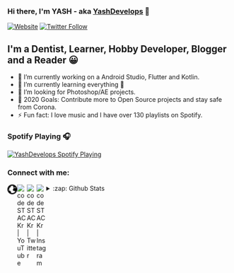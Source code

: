 ### Hi there, I'm YASH - aka [YashDevelops][website] 👋

[![Website](https://img.shields.io/website?label=WallBerry.online&style=for-the-badge&url=https%3A%2F%2Fwallloop.online)](https://wallloop.online)
[![Twitter Follow](https://img.shields.io/twitter/follow/DEDASFUCK?color=1DA1F2&logo=twitter&style=for-the-badge)](https://twitter.com/intent/follow?original_referer=https%3A%2F%2Fgithub.com%2Fyashdevelops&screen_name=dedasfuck)

## I'm a Dentist, Learner, Hobby Developer, Blogger and a Reader 😀

- 🔭 I’m currently working on a Android Studio, Flutter and Kotlin.
- 🌱 I’m currently learning everything 🤣
- 👯 I’m looking for Photoshop/AE projects.
- 🥅 2020 Goals: Contribute more to Open Source projects and stay safe from Corona.
- ⚡ Fun fact: I love music and I have over 130 playlists on Spotify.

### Spotify Playing 🎧
[<img src="https://now-playing-codestackr.vercel.app/api/spotify-playing" alt="YashDevelops Spotify Playing" width="350" />](https://open.spotify.com/user/swyqyimdc12jajde4vpwd2x1b)

### Connect with me:

[<img align="left" alt="codeSTACKr.com" width="22px" src="https://raw.githubusercontent.com/iconic/open-iconic/master/svg/globe.svg" />][website]
[<img align="left" alt="codeSTACKr | YouTube" width="22px" src="https://cdn.jsdelivr.net/npm/simple-icons@v3/icons/youtube.svg" />][youtube]
[<img align="left" alt="codeSTACKr | Twitter" width="22px" src="https://cdn.jsdelivr.net/npm/simple-icons@v3/icons/twitter.svg" />][twitter]
[<img align="left" alt="codeSTACKr | Instagram" width="22px" src="https://cdn.jsdelivr.net/npm/simple-icons@v3/icons/instagram.svg" />][instagram]

<details>
  <summary>:zap: Github Stats</summary>

  <img align="left" alt="codeSTACKr's Github Stats" src="https://github-readme-stats.codestackr.vercel.app/api?username=yashdevelops&show_icons=true&hide_border=true" />

</details>

[website]: https://wallloop.online
[twitter]: https://twitter.com/dedasfuck
[youtube]: https://youtube.com/dedasfuck
[instagram]: https://instagram.com/nerdystore


